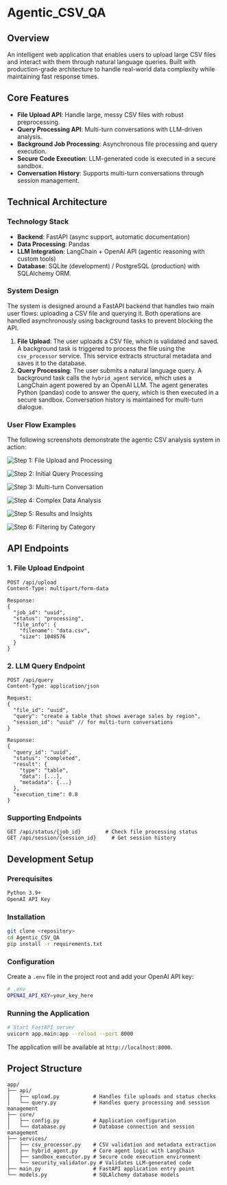 # Agentic_CSV_QA
## Overview

An intelligent web application that enables users to upload large CSV files and interact with them through natural language queries. Built with production-grade architecture to handle real-world data complexity while maintaining fast response times.

## Core Features

- **File Upload API**: Handle large, messy CSV files with robust preprocessing.
- **Query Processing API**: Multi-turn conversations with LLM-driven analysis.
- **Background Job Processing**: Asynchronous file processing and query execution.
- **Secure Code Execution**: LLM-generated code is executed in a secure sandbox.
- **Conversation History**: Supports multi-turn conversations through session management.

## Technical Architecture

### Technology Stack

- **Backend**: FastAPI (async support, automatic documentation)
- **Data Processing**: Pandas
- **LLM Integration**: LangChain + OpenAI API (agentic reasoning with custom tools)
- **Database**: SQLite (development) / PostgreSQL (production) with SQLAlchemy ORM.

### System Design

The system is designed around a FastAPI backend that handles two main user flows: uploading a CSV file and querying it. Both operations are handled asynchronously using background tasks to prevent blocking the API.

1.  **File Upload**: The user uploads a CSV file, which is validated and saved. A background task is triggered to process the file using the `csv_processor` service. This service extracts structural metadata and saves it to the database.
2.  **Query Processing**: The user submits a natural language query. A background task calls the `hybrid_agent` service, which uses a LangChain agent powered by an OpenAI LLM. The agent generates Python (pandas) code to answer the query, which is then executed in a secure sandbox. Conversation history is maintained for multi-turn dialogue.

### User Flow Examples

The following screenshots demonstrate the agentic CSV analysis system in action:

![Step 1: File Upload and Processing](figures/Screenshot%202025-08-04%20at%2010.21.36%20PM.png)

![Step 2: Initial Query Processing](figures/Screenshot%202025-08-04%20at%2010.21.50%20PM.png)

![Step 3: Multi-turn Conversation](figures/Screenshot%202025-08-04%20at%2010.22.03%20PM.png)

![Step 4: Complex Data Analysis](figures/Screenshot%202025-08-04%20at%2010.22.34%20PM.png)

![Step 5: Results and Insights](figures/Screenshot%202025-08-04%20at%2010.23.03%20PM.png)

![Step 6: Filtering by Category](figures/Screenshot%202025-08-04%20at%2010.26.53%20PM.png)

## API Endpoints

### 1. File Upload Endpoint

```
POST /api/upload
Content-Type: multipart/form-data

Response:
{
  "job_id": "uuid",
  "status": "processing",
  "file_info": {
    "filename": "data.csv",
    "size": 1048576
  }
}
```

### 2. LLM Query Endpoint

```
POST /api/query
Content-Type: application/json

Request:
{
  "file_id": "uuid",
  "query": "create a table that shows average sales by region",
  "session_id": "uuid" // for multi-turn conversations
}

Response:
{
  "query_id": "uuid",
  "status": "completed",
  "result": {
    "type": "table",
    "data": [...],
    "metadata": {...}
  },
  "execution_time": 0.8
}
```

### Supporting Endpoints

```
GET /api/status/{job_id}        # Check file processing status
GET /api/session/{session_id}     # Get session history
```

## Development Setup

### Prerequisites

```bash
Python 3.9+
OpenAI API Key
```

### Installation

```bash
git clone <repository>
cd Agentic_CSV_QA
pip install -r requirements.txt
```

### Configuration

Create a `.env` file in the project root and add your OpenAI API key:

```bash
# .env
OPENAI_API_KEY=your_key_here
```

### Running the Application

```bash
# Start FastAPI server
uvicorn app.main:app --reload --port 8000
```

The application will be available at `http://localhost:8000`.

## Project Structure

```
app/
├── api/
│   ├── upload.py           # Handles file uploads and status checks
│   └── query.py            # Handles query processing and session management
├── core/
│   ├── config.py           # Application configuration
│   └── database.py         # Database connection and session management
├── services/
│   ├── csv_processor.py    # CSV validation and metadata extraction
│   ├── hybrid_agent.py     # Core agent logic with LangChain
│   ├── sandbox_executor.py # Secure code execution environment
│   └── security_validator.py # Validates LLM-generated code
├── main.py                 # FastAPI application entry point
└── models.py               # SQLAlchemy database models
```
